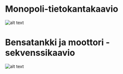 # Monopoli-tietokantakaavio
![alt text](https://yuml.me/88551931.png "Tietokantakaavio")

# Bensatankki ja moottori -sekvenssikaavio
![alt text](https://www.websequencediagrams.com/cgi-bin/cdraw?lz=TWFpbi0-K01hY2hpbmU6IAACBygpCgAMBy0-RnVlbFRhbms6IAACCAAIFmZpbGwoNDAALwstRW5nAFEFAAIGKHRhbmspCgBjEERyaXYAZA0rAC8Ic3RhcnQoKQoAQQYtPi0AgQEKY29uc3VtZSg1ACQUaXNSdW5uaW5nACMZdGVudHNMZWZ0KCkKAIFYCC0AbwszNQBtCC0-LQCCFAlUcnVlAIEUE3VzZUVuZXJneQCBDR4xMCk&s=default "Sekvenssikaavio")